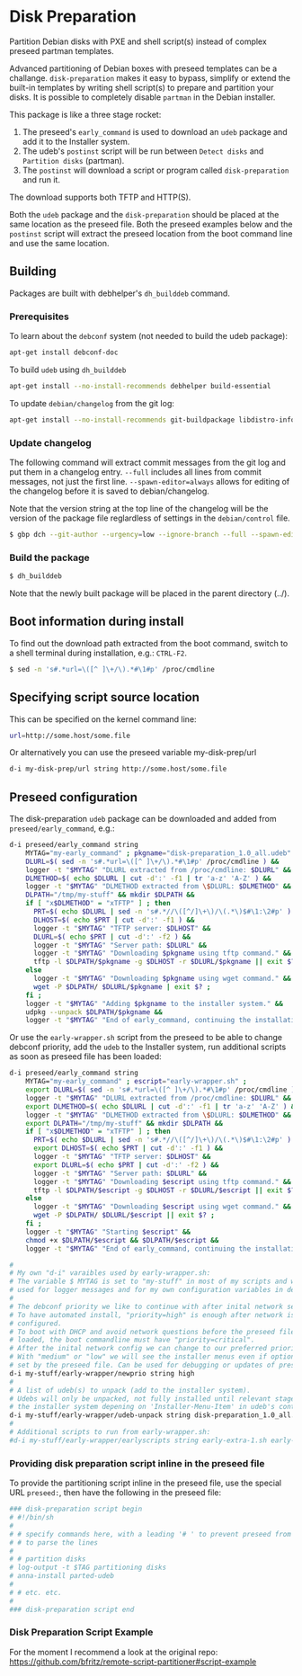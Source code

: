 # Disk Preparation

Partition Debian disks with PXE and shell script(s) instead of complex
preseed partman templates.

Advanced partitioning of Debian boxes with preseed templates can be a
challange. `disk-preparation` makes it easy to bypass, simplify
or extend the built-in templates by writing shell script(s) to prepare
and partition your disks. It is possible to completely disable
`partman` in the Debian installer.

This package is like a three stage rocket:
1. The preseed's `early_command` is used to download an `udeb` package and add it to the Installer system.
2. The udeb's `postinst` script will be run between `Detect disks` and `Partition disks` (partman).
3. The `postinst` will download a script or program called `disk-preparation` and run it.

The download supports both TFTP and HTTP(S).

Both the `udeb` package and the `disk-preparation` should be placed at
the same location as the preseed file. Both the preseed examples below
and the `postinst` script will extract the preseed location from the
boot command line and use the same location.

## Building

Packages are built with debhelper's `dh_builddeb` command.

### Prerequisites

To learn about the `debconf` system (not needed to build the udeb package):
```bash
apt-get install debconf-doc
```

To build `udeb` using `dh_builddeb`
```bash
apt-get install --no-install-recommends debhelper build-essential
```

To update `debian/changelog` from the git log:
```bash
apt-get install --no-install-recommends git-buildpackage libdistro-info-perl
```

### Update changelog

The following command will extract commit messages from the git log and put them
in a changelog entry. `--full` includes all lines from commit messages, not just
the first line. `--spawn-editor=always` allows for editing of the changelog
before it is saved to debian/changelog.

Note that the version string at the top line of the changelog will be the version
of the package file reglardless of settings in the `debian/control` file.

```bash
$ gbp dch --git-author --urgency=low --ignore-branch --full --spawn-editor=always --release --since=<git-hash>
```

### Build the package

```bash
$ dh_builddeb
```

Note that the newly built package will be placed in the parent directory (../).

## Boot information during install

To find out the download path extracted from the boot command,
switch to a shell terminal during installation, e.g.: `CTRL-F2`.

```bash
$ sed -n 's#.*url=\([^ ]\+/\).*#\1#p' /proc/cmdline
```

## Specifying script source location

This can be specified on the kernel command line:

```bash
url=http://some.host/some.file
```

Or alternatively you can use the preseed variable my-disk-prep/url

```bash
d-i my-disk-prep/url string http://some.host/some.file
```

## Preseed configuration

The disk-preparation `udeb` package can be downloaded and added from
`preseed/early_command`, e.g.:

```bash
d-i preseed/early_command string                                          \
    MYTAG="my-early_command" ; pkgname="disk-preparation_1.0_all.udeb" ;  \
    DLURL=$( sed -n 's#.*url=\([^ ]\+/\).*#\1#p' /proc/cmdline ) &&       \
    logger -t "$MYTAG" "DLURL extracted from /proc/cmdline: $DLURL" &&    \
    DLMETHOD=$( echo $DLURL | cut -d':' -f1 | tr 'a-z' 'A-Z' ) &&         \
    logger -t "$MYTAG" "DLMETHOD extracted from \$DLURL: $DLMETHOD" &&    \
    DLPATH="/tmp/my-stuff" && mkdir $DLPATH &&                            \
    if [ "x$DLMETHOD" = "xTFTP" ] ; then                                  \
      PRT=$( echo $DLURL | sed -n 's#.*//\([^/]\+\)/\(.*\)$#\1:\2#p' ) && \
      DLHOST=$( echo $PRT | cut -d':' -f1 ) &&                            \
      logger -t "$MYTAG" "TFTP server: $DLHOST" &&                        \
      DLURL=$( echo $PRT | cut -d':' -f2 ) &&                             \
      logger -t "$MYTAG" "Server path: $DLURL" &&                         \
      logger -t "$MYTAG" "Downloading $pkgname using tftp command." &&    \
      tftp -l $DLPATH/$pkgname -g $DLHOST -r $DLURL/$pkgname || exit $? ; \
    else                                                                  \
      logger -t "$MYTAG" "Downloading $pkgname using wget command." &&    \
      wget -P $DLPATH/ $DLURL/$pkgname | exit $? ;                        \
    fi ;                                                                  \
    logger -t "$MYTAG" "Adding $pkgname to the installer system." &&      \
    udpkg --unpack $DLPATH/$pkgname &&                                    \
    logger -t "$MYTAG" "End of early_command, continuing the installation."
```

Or use the `early-wrapper.sh` script from the preseed to be able to change
debconf priority, add the `udeb` to the Installer system, run additional
scripts as soon as preseed file has been loaded:

```bash
d-i preseed/early_command string                                           \
    MYTAG="my-early_command" ; escript="early-wrapper.sh" ;                \
    export DLURL=$( sed -n 's#.*url=\([^ ]\+/\).*#\1#p' /proc/cmdline ) && \
    logger -t "$MYTAG" "DLURL extracted from /proc/cmdline: $DLURL" &&     \
    export DLMETHOD=$( echo $DLURL | cut -d':' -f1 | tr 'a-z' 'A-Z' ) &&   \
    logger -t "$MYTAG" "DLMETHOD extracted from \$DLURL: $DLMETHOD" &&     \
    export DLPATH="/tmp/my-stuff" && mkdir $DLPATH &&                      \
    if [ "x$DLMETHOD" = "xTFTP" ] ; then                                   \
      PRT=$( echo $DLURL | sed -n 's#.*//\([^/]\+\)/\(.*\)$#\1:\2#p' ) &&  \
      export DLHOST=$( echo $PRT | cut -d':' -f1 ) &&                      \
      logger -t "$MYTAG" "TFTP server: $DLHOST" &&                         \
      export DLURL=$( echo $PRT | cut -d':' -f2 ) &&                       \
      logger -t "$MYTAG" "Server path: $DLURL" &&                          \
      logger -t "$MYTAG" "Downloading $escript using tftp command." &&     \
      tftp -l $DLPATH/$escript -g $DLHOST -r $DLURL/$escript || exit $? ;  \
    else                                                                   \
      logger -t "$MYTAG" "Downloading $escript using wget command." &&     \
      wget -P $DLPATH/ $DLURL/$escript || exit $? ;                        \
    fi ;                                                                   \
    logger -t "$MYTAG" "Starting $escript" &&                              \
    chmod +x $DLPATH/$escript && $DLPATH/$escript &&                       \
    logger -t "$MYTAG" "End of early_command, continuing the installation."

#
# My own "d-i" varaibles used by early-wrapper.sh:
# The variable $ MYTAG is set to "my-stuff" in most of my scripts and will be
# used for logger messages and for my own configuration variables in debconf.
#
# The debconf priority we like to continue with after inital network setup.
# To have automated install, "priority=high" is enough after network is
# configured.
# To boot with DHCP and avoid network questions before the preseed file is
# loaded, the boot commandline must have "priority=critical".
# After the inital network config we can change to our preferred priority.
# With "medium" or "low" we will see the installer menus even if options are
# set by the preseed file. Can be used for debugging or updates of preseed file.
d-i my-stuff/early-wrapper/newprio string high
#
# A list of udeb(s) to unpack (add to the installer system).
# Udebs will only be unpacked, not fully installed until relevant stage in
# the installer system depening on 'Installer-Menu-Item' in udeb's control file.
d-i my-stuff/early-wrapper/udeb-unpack string disk-preparation_1.0_all.udeb
#
# Additional scripts to run from early-wrapper.sh:
#d-i my-stuff/early-wrapper/earlyscripts string early-extra-1.sh early-extra-2.sh
```

### Providing disk preparation script inline in the preseed file

To provide the partitioning script inline in the preseed file, use the special
URL `preseed:`, then have the following in the preseed file:

```bash
### disk-preparation script begin
# #!/bin/sh
#
# # specify commands here, with a leading '# ' to prevent preseed from trying
# # to parse the lines
#
# # partition disks
# log-output -t $TAG partitioning disks
# anna-install parted-udeb
#
# # etc. etc.
#
### disk-preparation script end
```

### Disk Preparation Script Example

For the moment I recommend a look at the original repo:<br/>
<https://github.com/bfritz/remote-script-partitioner#script-example>
